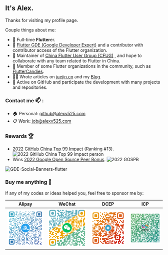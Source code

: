 ## It's Alex.

Thanks for visiting my profile page.

Couple things about me:
- 🌱 Full-time **Flutter**er.
- 🏅 [Flutter GDE (Google Developer Expert)](https://developers.google.com/community/experts/directory/profile/profile-chengjun-li) and a contributor with contributor access of the Flutter organization.
- 👯 Maintainer of [China Flutter User Group (CFUG)](https://github.com/cfug) , and hope to collaborate with any team related to Flutter in China.
- 🤝 Member of some Flutter organizations in the community, such as [FlutterCandies](https://github.com/fluttercandies).
- ✍🏻 Wrote articles on [juejin.cn](https://juejin.cn/user/606586150596360) and my [Blog](https://blog.alexv525.com/).
- 🚀 Active on GitHub and participate the development with many projects and repositories.

### Contact me 📫 :
  - 🏠 Personal: github@alexv525.com
  - 📋 Work: job@alexv525.com

### Rewards 🏆

- 2022 [GitHub China Top 99 Impact](https://opensource.win/AlexV525/) (Ranking #13).
  ![2022 GitHub China Top 99 impact person](https://img.shields.io/badge/%E4%B8%AD%E5%9B%BD%E5%BC%80%E6%BA%90%E7%A0%81%E5%8A%9B%E6%A6%9C-Alex%20Li%20(Ranking%20%2313)-blueviolet)
- Wins [2022 Google Open Source Peer Bonus](https://opensource.googleblog.com/2022/03/Announcing-First-Group-of-Google-Open-Source-Peer-Bonus-Winners-in-2022.html).
  ![2022 GOSPB](https://img.shields.io/badge/Google%20Open%20Source%20Peer%20Bonus-2022-orange)

![GDE-Social-Banners-flutter](https://user-images.githubusercontent.com/15884415/138385969-dc0648a8-813b-4027-b626-c8cb1af76ec1.png)

### Buy me anything 🍕

If any of my codes or ideas helped you, feel free to sponsor me by:

|            Alipay            |            WeChat            |           DCEP           |          ICP           |
|:----------------------------:|:----------------------------:|:------------------------:|:----------------------:|
| ![Alipay](assets/alipay.png) | ![WeChat](assets/wechat.png) | ![DCEP](assets/dcep.png) | ![ICP](assets/icp.png) |
